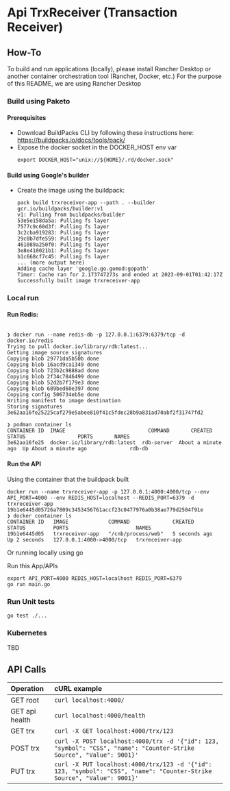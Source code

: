 # Api TrxReceiver (Transaction Receiver)

## How-To

To build and run applications (locally), please install Rancher Desktop or another container orchestration tool (Rancher, Docker, etc.)
For the purpose of this README, we are using Rancher Desktop

### Build using Paketo

#### Prerequisites

- Download BuildPacks CLI by following these instructions here: https://buildpacks.io/docs/tools/pack/
- Expose the docker socket in the DOCKER_HOST env var
    ```shell
    export DOCKER_HOST="unix://${HOME}/.rd/docker.sock"
    ```

#### Build using Google's builder

- Create the image using the buildpack:
  ```shell
  pack build trxreceiver-app --path . --builder gcr.io/buildpacks/builder:v1
  v1: Pulling from buildpacks/builder
  53e5e158da5a: Pulling fs layer
  7577c9c60d3f: Pulling fs layer
  3c2cba919283: Pulling fs layer
  29c0b7dfe559: Pulling fs layer
  461089a250f0: Pulling fs layer
  3e8e410021b1: Pulling fs layer
  b1c668cf7c45: Pulling fs layer
  ... (more output here)
  Adding cache layer 'google.go.gomod:gopath'
  Timer: Cache ran for 2.173747273s and ended at 2023-09-01T01:42:17Z
  Successfully built image trxreceiver-app
    ```

### Local run

#### Run Redis:
```shell

❯ docker run --name redis-db -p 127.0.0.1:6379:6379/tcp -d docker.io/redis
Trying to pull docker.io/library/rdb:latest...
Getting image source signatures
Copying blob 29771da5b50b done  
Copying blob 16acd9ca1349 done  
Copying blob 723b2c9888ad done  
Copying blob 2f34c7846499 done  
Copying blob 52d2b7f179e3 done  
Copying blob 689bed60e397 done  
Copying config 506734eb5e done  
Writing manifest to image destination
Storing signatures
3e62aa16fe25225caf279e5abee810f41c5fdec28b9a831ad70abf2f31747fd2

❯ podman container ls
CONTAINER ID  IMAGE                           COMMAND       CREATED             STATUS                 PORTS       NAMES
3e62aa16fe25  docker.io/library/rdb:latest  rdb-server  About a minute ago  Up About a minute ago              rdb-db
```

#### Run the API

Using the container that the buildpack built

```shell
docker run --name trxreceiver-app -p 127.0.0.1:4000:4000/tcp --env API_PORT=4000 --env REDIS_HOST=localhost --REDIS_PORT=6379 -d trxreceiver-app
19b1e6445d05726a7809c3453456761accf23c0477976a0b38ae779d2504f91e
❯ docker container ls
CONTAINER ID   IMAGE             COMMAND              CREATED         STATUS         PORTS                      NAMES
19b1e6445d05   trxreceiver-app   "/cnb/process/web"   5 seconds ago   Up 2 seconds   127.0.0.1:4000->4000/tcp   trxreceiver-app
```

Or running locally using go

Run this App/APIs
```shell
export API_PORT=4000 REDIS_HOST=localhost REDIS_PORT=6379
go run main.go
```

### Run Unit tests

```shell
go test ./...
```

### Kubernetes

TBD

## API Calls

| Operation      | cURL example                                                                                                           |
|:---------------|:-----------------------------------------------------------------------------------------------------------------------|
| GET root       | `curl localhost:4000/`                                                                                                 |
| GET api health | `curl localhost:4000/health`                                                                                           |
| GET trx        | `curl -X GET localhost:4000/trx/123`                                                                                   |
| POST trx       | `curl -X POST localhost:4000/trx -d '{"id": 123, "symbol": "CSS", "name": "Counter-Strike Source", "Value": 9001}'`    |
| PUT trx        | `curl -X PUT localhost:4000/trx/123 -d '{"id": 123, "symbol": "CSS", "name": "Counter-Strike Source", "Value": 9001}'` |
